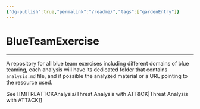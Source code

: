 ```yaml
---
{"dg-publish":true,"permalink":"/readme/","tags":["gardenEntry"]}
---
```


# BlueTeamExercise
---
A repository for all blue team exercises including different domains of blue teaming, each analysis will have its dedicated folder that contains `analysis.md` file, and if possible the analyzed material or a URL pointing to the resource used. 

See [[MITREATTCKAnalysis/Threat Analysis with ATT&CK\|Threat Analysis with ATT&CK]]



